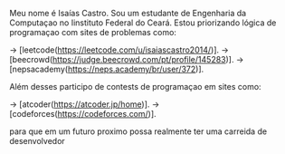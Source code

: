 Meu nome é Isaías Castro.
Sou um estudante de Engenharia da Computaçao no Iinstituto Federal do Ceará.
Estou priorizando lógica de programaçao com sites de problemas como: 

  -> [leetcode(https://leetcode.com/u/isaiascastro2014/)].
  -> [beecrowd(https://judge.beecrowd.com/pt/profile/145283)].
  -> [nepsacademy(https://neps.academy/br/user/372)].
  
Além desses participo de contests de programaçao em sites como:
  
  -> [atcoder(https://atcoder.jp/home)].
  -> [codeforces(https://codeforces.com/)].

para que em um futuro proximo possa realmente ter uma carreida de desenvolvedor
